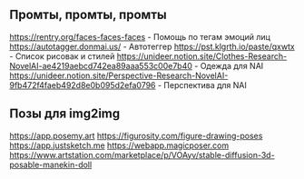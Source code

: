 ## Промты, промты, промты
https://rentry.org/faces-faces-faces - Помощь по тегам эмоций лиц
https://autotagger.donmai.us/ - Автотеггер
https://pst.klgrth.io/paste/qxwtx - Список рисовак и стилей
https://unideer.notion.site/Clothes-Research-NovelAI-ae4219aebcd742ea89aaa553c00e7b40 - Одежда для NAI
https://unideer.notion.site/Perspective-Research-NovelAI-9fb472f4faeb492d8e0b095d2efa0796 - Перспектива для NAI

## Позы для img2img
https://app.posemy.art
https://figurosity.com/figure-drawing-poses
https://app.justsketch.me
https://webapp.magicposer.com
https://www.artstation.com/marketplace/p/VOAyv/stable-diffusion-3d-posable-manekin-doll
